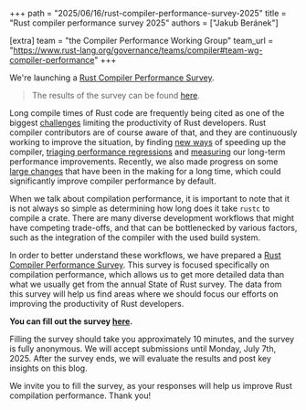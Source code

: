 +++
path = "2025/06/16/rust-compiler-performance-survey-2025"
title = "Rust compiler performance survey 2025"
authors = ["Jakub Beránek"]

[extra]
team = "the Compiler Performance Working Group"
team_url = "https://www.rust-lang.org/governance/teams/compiler#team-wg-compiler-performance"
+++

We're launching a [Rust Compiler Performance Survey][survey-link].

> The results of the survey can be found [here](https://blog.rust-lang.org/2025/09/10/rust-compiler-performance-survey-2025-results/).

Long compile times of Rust code are frequently being cited as one of the biggest [challenges][annual-survey] limiting the productivity of Rust developers. Rust compiler contributors are of course aware of that, and they are continuously working to improve the situation, by finding [new ways][how-to-speed-up-the-compiler] of speeding up the compiler, [triaging performance regressions][performance-triage] and [measuring][perf-dashboard] our long-term performance improvements. Recently, we also made progress on some [large changes][stabilize-lld] that have been in the making for a long time, which could significantly improve compiler performance by default.

When we talk about compilation performance, it is important to note that it is not always so simple as determining how long does it take `rustc` to compile a crate. There are many diverse development workflows that might have competing trade-offs, and that can be bottlenecked by various factors, such as the integration of the compiler with the used build system.

In order to better understand these workflows, we have prepared a [Rust Compiler Performance Survey][survey-link]. This survey is focused specifically on compilation performance, which allows us to get more detailed data than what we usually get from the annual State of Rust survey. The data from this survey will help us find areas where we should focus our efforts on improving the productivity of Rust developers.

**You can fill out the survey [here][survey-link].**

Filling the survey should take you approximately 10 minutes, and the survey is fully anonymous. We will accept submissions until Monday, July 7th, 2025. After the survey ends, we will evaluate the results and post key insights on this blog.

We invite you to fill the survey, as your responses will help us improve Rust compilation performance. Thank you!

[annual-survey]: https://blog.rust-lang.org/2025/02/13/2024-State-Of-Rust-Survey-results/#challenges
[survey-link]: https://www.surveyhero.com/c/rust-compiler-performance-2025
[how-to-speed-up-the-compiler]: https://nnethercote.github.io/2025/03/19/how-to-speed-up-the-rust-compiler-in-march-2025.html
[performance-triage]: https://github.com/rust-lang/rustc-perf/blob/master/triage/README.md
[perf-dashboard]: https://perf.rust-lang.org/dashboard.html
[stabilize-lld]: https://github.com/rust-lang/rust/pull/140525
